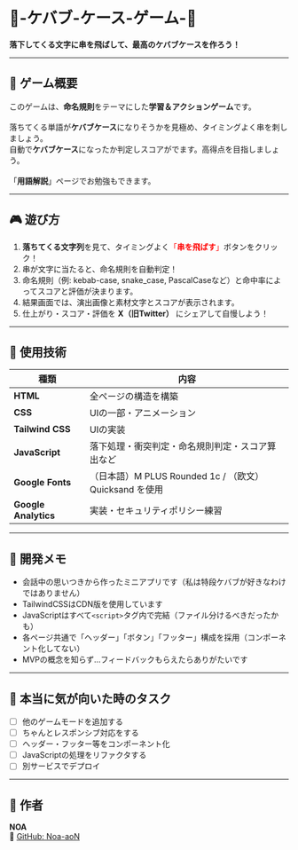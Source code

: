 # 🥙-ケバブ-ケース-ゲーム-🥙  
**落下してくる文字に串を飛ばして、最高のケバブケースを作ろう！**

---
## 🎯 ゲーム概要
このゲームは、**命名規則**をテーマにした**学習＆アクションゲーム**です。<br><br>
落ちてくる単語が**ケバブケース**になりそうかを見極め、タイミングよく串を刺しましょう。<br>
自動で**ケバブケース**になったか判定しスコアがでます。高得点を目指しましょう。<br><br>
「**用語解説**」ページでお勉強もできます。

---
## 🎮 遊び方
1. **落ちてくる文字列**を見て、タイミングよく<span style="color:red">「**串を飛ばす**」</span>ボタンをクリック！
2. 串が文字に当たると、命名規則を自動判定！
3. 命名規則（例: kebab-case, snake_case, PascalCaseなど）と命中率によってスコアと評価が決まります。
4. 結果画面では、演出画像と素材文字とスコアが表示されます。
5. 仕上がり・スコア・評価を **X（旧Twitter）** にシェアして自慢しよう！

---
## 🧩 使用技術
| 種類 | 内容 |
|------|------|
| **HTML** | 全ページの構造を構築 |
| **CSS** | UIの一部・アニメーション |
| **Tailwind CSS** | UIの実装 |
| **JavaScript** | 落下処理・衝突判定・命名規則判定・スコア算出など |
| **Google Fonts** | （日本語）M PLUS Rounded 1c / （欧文）Quicksand を使用 |
| **Google Analytics** | 実装・セキュリティポリシー練習 |

---
## 💬 開発メモ
- 会話中の思いつきから作ったミニアプリです（私は特段ケバブが好きなわけではありません）
- TailwindCSSはCDN版を使用しています
- JavaScriptはすべて`<script>`タグ内で完結（ファイル分けるべきだったかも）
- 各ページ共通で「ヘッダー」「ボタン」「フッター」構成を採用（コンポーネント化してない）
- MVPの概念を知らず…フィードバックもらえたらありがたいです

---
## 💬 本当に気が向いた時のタスク
- [ ] 他のゲームモードを追加する
- [ ] ちゃんとレスポンシブ対応をする<br>
- [ ] ヘッダー・フッター等をコンポーネント化<br>
- [ ] JavaScriptの処理をリファクタする<br>
- [ ] 別サービスでデプロイ<br>
---

## 👦 作者
**NOA**  
📘 [GitHub: Noa-aoN](https://github.com/Noa-aoN)
